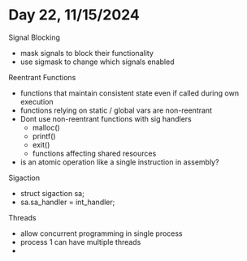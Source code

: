 # Day 22, 11/15/2024

Signal Blocking
- mask signals to block their functionality
- use sigmask to change which signals enabled

Reentrant Functions
- functions that maintain consistent state even if called during own execution
- functions relying on static / global vars are non-reentrant
- Dont use non-reentrant functions with sig handlers
  - malloc()
  - printf()
  - exit()
  - functions affecting shared resources
- is an atomic operation like a single instruction in assembly?

Sigaction
- struct sigaction sa;
- sa.sa_handler = int_handler;

Threads
- allow concurrent programming in single process
- process 1 can have multiple threads
- 